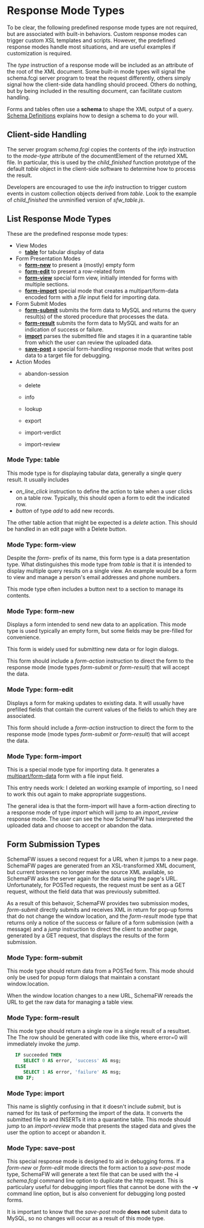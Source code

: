 # Response Mode Types

To be clear, the following predefined response mode types are not required,
but are associated with built-in behaviors.  Custom response modes can
trigger custom XSL templates and scripts.  However, the predefined response
modes handle most situations, and are useful examples if customization is
required.

The _type_ instruction of a response mode will be included as an attribute
of the root of the XML document.  Some built-in mode types will signal the
schema.fcgi server program to treat the request differently, others simply
signal how the client-side data handling should proceed.  Others do nothing,
but by being included in the resulting document, can facilitate custom handling.

Forms and tables often use a **schema** to shape the XML output of a query.
[Schema Definitions](SRMSchemaDefinitions.md) explains how to design a
schema to do your will.

## Client-side Handling

The server program _schema.fcgi_ copies the contents of the _info_ instruction
to the _mode-type_ attribute of the documentElement of the returned XML file.
In particular, this is used by the _child_finished_ function prototype of the
default _table_ object in the client-side software to determine how to process
the result.

Developers are encouraged to use the _info_ instruction to trigger custom
events in custom collection objects derived from _table_.  Look to the example
of _child_finished_ the unminified version of _sfw_table.js_.

## List Response Mode Types

These are the predefined response mode types:
- View Modes
  - **[table](#mode-type-table)** for tabular display of data
- Form Presentation Modes  
  - **[form-new](#mode-type-form-new)** to present a (mostly) empty form
  - **[form-edit](#mode-type-form-edit)** to present a row-related form
  - **[form-view](#mode-type-form-view)** special form view, initially intended
    for forms with multiple sections.
  - **[form-import](#mode-type-form-import)** special mode that creates a
    multipart/form-data encoded form with a _file_ input field for importing data.
- Form Submit Modes    
  - **[form-submit](#mode-type-form-submit)** submits the form data to MySQL and
    returns the query result(s) of the stored procedure that processes the data.
  - **[form-result](#mode-type-form-result)** submits the form data to MySQL and
    waits for an indication of success or failure.
  - **[import](#mode-type-import)** parses the submitted file and stages it
    in a quarantine table from which the user can review the uploaded data.
  - **[save-post](#mode-type-save-post)** a special form-handling response mode
    that writes post data to a target file for debugging.
- Action Modes
  - abandon-session
  - delete
  - info
  - lookup

  - export
  - import-verdict
  - import-review

### Mode Type: table

This mode type is for displaying tabular data, generally a single query
result.  It usually includes
- *on_line_click* instruction to define the action to take when a user clicks
   on a table row.  Typically, this should open a form to edit the indicated row.
- _button_ of type _add_ to add new records.

The other table action that might be expected is a _delete_ action.  This should
be handled in an edit page with a Delete button.

### Mode Type: form-view

Despite the _form-_ prefix of its name, this form type is a data presentation
type.  What distinguishes this mode type from _table_ is that it is intended to
display multiple query results on a single view.  An example would be a form to
view and manage a person's email addresses and phone numbers.

This mode type often includes a button next to a section to manage its contents.

### Mode Type: form-new

Displays a form intended to send new data to an application.  This mode type
is used typically an empty form, but some fields may be pre-filled for convenience.

This form is widely used for submitting new data or for login dialogs.

This form should include a _form-action_ instruction to direct the form to the
response mode (mode types _form-submit_ or _form-result_) that will accept the data.

### Mode Type: form-edit

Displays a form for making updates to existing data.  It will usually have
prefilled fields that contain the current values of the fields to which they
are associated.

This form should include a _form-action_ instruction to direct the form to the
response mode (mode types _form-submit_ or _form-result_) that will accept the data.

### Mode Type: form-import

This is a special mode type for importing data.  It generates a
[multipart/form-data](https://www.w3.org/TR/html401/interact/forms.html#h-17.13.4.2)
form with a file input field.

This entry needs work: I deleted an working example of importing, so I need to work
this out again to make appropriate suggestions.

The general idea is that the form-import will have a form-action directing to a
response mode of type _import_ which will jump to an _import_review_ response mode.
The user can see the how SchemaFW has interpreted the uploaded data and choose to
accept or abandon the data.

## Form Submission Types

SchemaFW issues a second request for a URL when it jumps to a new page.  SchemaFW
pages are generated from an XSL-transformed XML document, but current browsers no
longer make the source XML available, so SchemaFW asks the server again for the
data using the page's URL.  Unfortunately, for POSTed requests, the request must
be sent as a GET request, without the field data that was previously submitted.

As a result of this behavoir, SchemaFW provides two submission modes, _form-submit_
directly submits and receives XML in return for pop-up forms that do not change
the window location, and the _form-result_ mode type that returns only a notice
of the success or failure of a form submission (with a message) and a _jump_
instruction to direct the client to another page, generated by a GET request,
that displays the results of the form submission.

### Mode Type: form-submit

This mode type should return data from a POSTed form.  This mode should only
be used for popup form dialogs that maintain a constant window.location.

When the window location changes to a new URL, SchemaFW rereads the URL to get the
raw data for managing a table view.

### Mode Type: form-result

This mode type should return a single row in a single result of a resultset.  The
The row should be generated with code like this, where error=0 will immediately
invoke the _jump_.  

~~~sql
   IF succeeded THEN
      SELECT 0 AS error, 'success' AS msg;
   ELSE
      SELECT 1 AS error, 'failure' AS msg;
   END IF;
~~~

### Mode Type: import

This name is slightly confusing in that it doesn't include _submit_, but is named
for its task of performing the import of the data.  It converts the submitted
file to and INSERTs it into a quarantine table.  This mode should jump to an
_import-review_ mode that presents the staged data and gives the user the option
to accept or abandon it.

### Mode Type: save-post

This special response mode is designed to aid in debugging forms.  If a _form-new_
or _form-edit_ mode directs the form action to a _save-post_ mode type, SchemaFW
will generate a text file that can be used with the **-i** _schema.fcgi_ command
line option to duplicate the http request.  This is particulary useful for debugging
import files that cannot be done with the **-v** command line option, but is also
convenient for debugging long posted forms.

It is important to know that the _save-post_ mode **does not** submit data to MySQL,
so no changes will occur as a result of this mode type.
